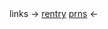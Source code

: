 　

links
-> [rentry](https://rentry.co/charchar) [prns](https://pronouns.cc/@charlotteemily) <-

　　　　　　　　 　　　　　　　　

　　　　　　　　 　　　　　　　　 　　　　　
